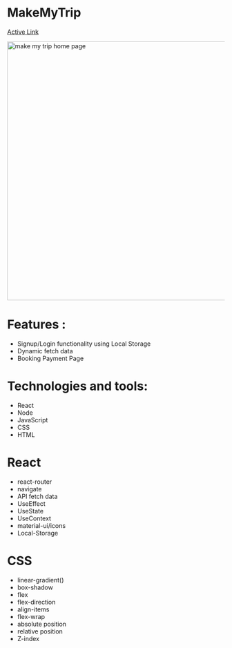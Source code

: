 # MakeMyTrip

[Active Link](https://make-my-trip-p.netlify.app//)

<img width="941" height="600" alt="make my trip home page" src="https://user-images.githubusercontent.com/69899151/227464865-f1b162d2-ca09-4231-83c1-1a6f69cf294a.png">


# Features :
+ Signup/Login functionality using Local Storage
+ Dynamic fetch data 
+ Booking Payment Page

# Technologies and tools:
+ React
+ Node
+ JavaScript
+ CSS
+ HTML

# React
+ react-router
+ navigate
+ API fetch data
+ UseEffect
+ UseState
+ UseContext
+ material-ui/icons
+ Local-Storage


# CSS
+ linear-gradient()
+ box-shadow
+ flex
+ flex-direction 
+ align-items
+ flex-wrap
+ absolute position
 + relative position
+ Z-index

